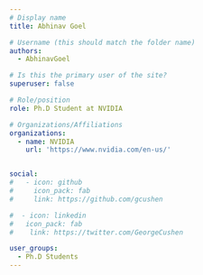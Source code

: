 ```yaml
---
# Display name
title: Abhinav Goel

# Username (this should match the folder name)
authors:
  - AbhinavGoel

# Is this the primary user of the site?
superuser: false

# Role/position
role: Ph.D Student at NVIDIA

# Organizations/Affiliations
organizations:
  - name: NVIDIA
    url: 'https://www.nvidia.com/en-us/'


social:
#   - icon: github
#     icon_pack: fab
#     link: https://github.com/gcushen

#  - icon: linkedin
#   icon_pack: fab
#    link: https://twitter.com/GeorgeCushen

user_groups:
  - Ph.D Students
---
```

